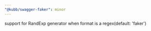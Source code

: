 ```yaml
---
"@kubb/swagger-faker": minor
---
```


support for RandExp generator when format is a regex(default: 'faker')
